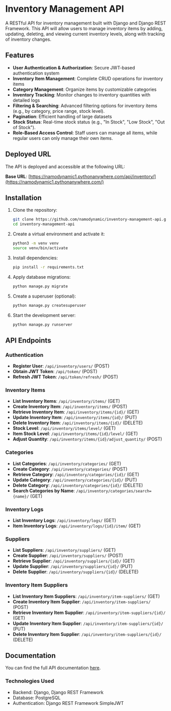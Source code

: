 # Inventory Management API

A RESTful API for inventory management built with Django and Django REST Framework. This API will allow users to manage inventory items by adding, updating, deleting, and viewing current inventory levels, along with tracking of inventory changes.

## Features

- **User Authentication & Authorization**: Secure JWT-based authentication system
- **Inventory Item Management**: Complete CRUD operations for inventory items
- **Category Management**: Organize items by customizable categories
- **Inventory Tracking**: Monitor changes to inventory quantities with detailed logs
- **Filtering & Searching**: Advanced filtering options for inventory items (e.g., by category, price range, stock level).
- **Pagination**: Efficient handling of large datasets
- **Stock Status**: Real-time stock status (e.g., "In Stock", "Low Stock", "Out of Stock").
- **Role-Based Access Control**: Staff users can manage all items, while regular users can only manage their own items.

## Deployed URL

The API is deployed and accessible at the following URL:

**Base URL**: [https://namodynamic1.pythonanywhere.com/api/inventory/](https://namodynamic1.pythonanywhere.com/)

## Installation

1. Clone the repository:

   ```bash
   git clone https://github.com/namodynamic/inventory-management-api.git
   cd inventory-management-api
   ```

2. Create a virtual environment and activate it:

   ```bash
   python3 -m venv venv
   source venv/bin/activate
   ```

3. Install dependencies:

   ```bash
   pip install -r requirements.txt
   ```

4. Apply database migrations:

   ```bash
   python manage.py migrate
   ```

5. Create a superuser (optional):

   ```bash
   python manage.py createsuperuser
   ```

6. Start the development server:

   ```bash
   python manage.py runserver
   ```

## API Endpoints

### Authentication

- **Register User**: `/api/inventory/users/` (POST)
- **Obtain JWT Token**: `/api/token/` (POST)
- **Refresh JWT Token**: `/api/token/refresh/` (POST)

### Inventory Items

- **List Inventory Items**: `/api/inventory/items/` (GET)
- **Create Inventory Item**: `/api/inventory/items/` (POST)
- **Retrieve Inventory Item**: `/api/inventory/items/{id}/` (GET)
- **Update Inventory Item**: `/api/inventory/items/{id}/` (PUT)
- **Delete Inventory Item**: `/api/inventory/items/{id}/` (DELETE)
- **Stock Level**: `/api/inventory/items/level/` (GET)
- **Item Stock Level**: `/api/inventory/items/{id}/level/` (GET)
- **Adjust Quantity**: `/api/inventory/items/{id}/adjust_quantity/` (POST)

### Categories

- **List Categories**: `/api/inventory/categories/` (GET)
- **Create Category**: `/api/inventory/categories/` (POST)
- **Retrieve Category**: `/api/inventory/categories/{id}/` (GET)
- **Update Category**: `/api/inventory/categories/{id}/` (PUT)
- **Delete Category**: `/api/inventory/categories/{id}/` (DELETE)
- **Search Categories by Name**: `/api/inventory/categories/search={name}/` (GET)

### Inventory Logs

- **List Inventory Logs**: `/api/inventory/logs/` (GET)
- **Item Inventory Logs**: `/api/inventory/logs/{id}/item/` (GET)

### Suppliers

- **List Suppliers**: `/api/inventory/suppliers/` (GET)
- **Create Supplier**: `/api/inventory/suppliers/` (POST)
- **Retrieve Supplier**: `/api/inventory/suppliers/{id}/` (GET)
- **Update Supplier**: `/api/inventory/suppliers/{id}/` (PUT)
- **Delete Supplier**: `/api/inventory/suppliers/{id}/` (DELETE)

### Inventory Item Suppliers

- **List Inventory Item Suppliers**: `/api/inventory/item-suppliers/` (GET)
- **Create Inventory Item Supplier**: `/api/inventory/item-suppliers/` (POST)
- **Retrieve Inventory Item Supplier**: `/api/inventory/item-suppliers/{id}/` (GET)
- **Update Inventory Item Supplier**: `/api/inventory/item-suppliers/{id}/` (PUT)
- **Delete Inventory Item Supplier**: `/api/inventory/item-suppliers/{id}/` (DELETE)

## Documentation

You can find the full API documentation [here](https://documenter.getpostman.com/view/24484793/2sB2cSfiNL).

### Technologies Used

- Backend: Django, Django REST Framework
- Database: PostgreSQL
- Authentication: Django REST Framework SimpleJWT

